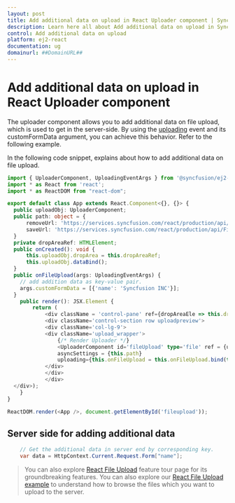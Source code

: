 ```yaml
---
layout: post
title: Add additional data on upload in React Uploader component | Syncfusion
description: Learn here all about Add additional data on upload in Syncfusion React Uploader component of Syncfusion Essential JS 2 and more.
control: Add additional data on upload 
platform: ej2-react
documentation: ug
domainurl: ##DomainURL##
---
```


# Add additional data on upload in React Uploader component

The uploader component allows you to add additional data on file upload, which is used to get in the server-side. By using the [uploading](https://ej2.syncfusion.com/react/documentation/api/uploader/#uploading) event and its customFormData argument, you can achieve this behavior. Refer to the following example.

In the following code snippet, explains about how to add additional data on file upload.

```ts
import { UploaderComponent, UploadingEventArgs } from '@syncfusion/ej2-react-inputs';
import * as React from 'react';
import * as ReactDOM from "react-dom";

export default class App extends React.Component<{}, {}> {
  public uploadObj: UploaderComponent;
  public path: object = {
      removeUrl: 'https://services.syncfusion.com/react/production/api/FileUploader/Remove',
      saveUrl: 'https://services.syncfusion.com/react/production/api/FileUploader/Save'
  }
  private dropAreaRef: HTMLElement;
  public onCreated(): void {
      this.uploadObj.dropArea = this.dropAreaRef;
      this.uploadObj.dataBind();
  }
  public onFileUpload(args: UploadingEventArgs) {
    // add addition data as key-value pair.
    args.customFormData = [{'name': 'Syncfusion INC'}];
  }
    public render(): JSX.Element {
        return (
            <div className = 'control-pane' ref={dropAreaEle => this.dropAreaRef = dropAreaEle!}>
            <div className='control-section row uploadpreview'>
            <div className='col-lg-9'>
            <div className='upload_wrapper'>
                {/* Render Uploader */}
                <UploaderComponent id='fileUpload' type='file' ref = {upload => {this.uploadObj = upload !}}
                asyncSettings = {this.path}
                uploading={this.onFileUpload = this.onFileUpload.bind(this)} created={this.onCreated = this.onCreated.bind(this)} />
            </div>
            </div>
            </div>
  </div>);
    }
}

ReactDOM.render(<App />, document.getElementById('fileupload'));
```

## Server side for adding additional data

```csharp
    // Get the additional data in server end by corresponding key.
    var data = HttpContext.Current.Request.Form["name"];
```

>You can also explore [React File Upload](https://www.syncfusion.com/react-ui-components/react-file-upload) feature tour page for its groundbreaking features. You can also explore our [React File Upload example](https://ej2.syncfusion.com/react/demos/#/material/uploader/default) to understand how to browse the files which you want to upload to the server.
